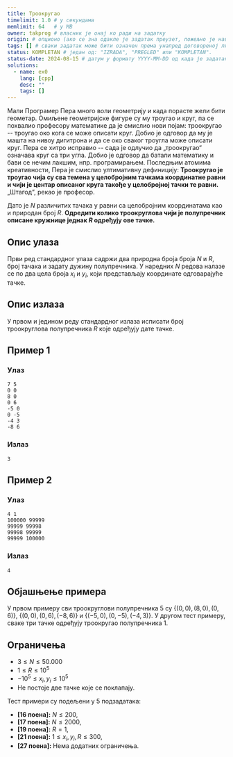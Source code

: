 ```yaml
---
title: Троокругао
timelimit: 1.0 # у секундама
memlimit: 64   # y MB
owner: takprog # власник је онај ко ради на задатку
origin: # опционо (ако се зна одакле је задатак преузет, пожељно је навести извор)
tags: [] # сваки задатак може бити означен према унапред договореној листи ознака
status: KOMPLETAN # један од: "IZRADA", "PREGLED" или "KOMPLETAN".
status-date: 2024-08-15 # датум у формату YYYY-MM-DD од када је задатак у наведеном статусу
solutions:
  - name: ex0
    lang: [cpp]
    desc: ""
    tags: []
---
```


Мали Програмер Пера много воли геометрију и када порасте жели бити геометар. Омиљене геометријске фигуре су му троугао и круг, па се похвалио професору математике да је смислио нови појам: троокругао -- троугао око кога се може описати круг. Добио је одговор да му је машта на нивоу дигитрона и да се око сваког троугла може описати круг. Пера се хитро исправио -- сада је одлучио да „троокругао“ означава круг са три угла. Добио је одговор да батали математику и бави се нечим лакшим, нпр. програмирањем. Последњим атомима креативности, Пера је смислио ултимативну дефиницију: **Троокругао је троугао чија су сва темена у целобројним тачкама координатне равни и чији је центар описаног круга такође у целобројној тачки те равни.** „Штагод“, рекао је професор.

Дато је $N$ различитих тачака у равни са целобројним координатама као и природан број $R$. **Одредити колико троокруглова чији је полупречник описане кружнице једнак $R$ одређују ове тачке.**


## Опис улаза

Први ред стандардног улаза садржи два природна броја броја $N$ и $R$, број тачака и задату дужину полупречника. У наредних $N$ редова налазе се по два цела броја $x_i$ и $y_i$, који представљају координате одговарајуће тачке.

## Опис излаза

У првом и једином реду стандардног излаза исписати број троокруглова полупречника $R$ које одређују дате тачке.

## Пример 1

### Улаз
```
7 5
0 0
8 0
0 6
-5 0
0 -5
-4 3
-8 6
```

### Излаз
```
3
```

## Пример 2

### Улаз
```
4 1
100000 99999
99999 99998
99998 99999
99999 100000
```

### Излаз
```
4
```

## Објашњење примера

У првом примеру сви троокруглови полупречника $5$ су $\{ (0,0), (8,0), (0,6) \}$, $\{ (0,0), (0,6), (-8, 6) \}$ и $\{ (-5,0), (0,-5), (-4,3) \}$. У другом тест примеру, сваке три тачке одређују троокругао полупречника $1$.

## Ограничења

-   $3 \leq N \leq 50.000$
-   $1 \leq R \leq 10^5$
-   $-10^5 \leq x_i, y_i \leq 10^5$
-   Не постоје две тачке које се поклапају.

Тест примери су подељени у 5 подзадатака:

-   **[16 поена]:** $N \leq 200$,
-   **[17 поена]:** $N \leq 2000$,
-   **[19 поена]:** $R = 1$,
-   **[21 поена]:** $1 \leq x_i, y_i, R \leq 300$,
-   **[27 поена]:** Нема додатних ограничења.
